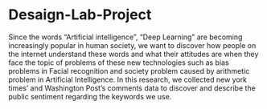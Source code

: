 # Desaign-Lab-Project
  Since the words “Artificial intelligence”, “Deep Learning” are becoming increasingly popular in human society, we want to discover how people on the internet understand these words and what their attitudes are when they face the topic of problems of these new technologies such as bias problems in Facial recognition and society problem caused by arithmetic problem in Artificial Intelligence. In this research, we collected new york times’ and Washington Post’s comments data to discover and describe the public sentiment regarding the keywords we use.
